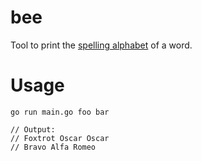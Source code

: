bee
===

Tool to print the [spelling alphabet](https://en.wikipedia.org/wiki/Spelling_alphabet) of a word.

Usage
=====

```
go run main.go foo bar

// Output:
// Foxtrot Oscar Oscar
// Bravo Alfa Romeo
```